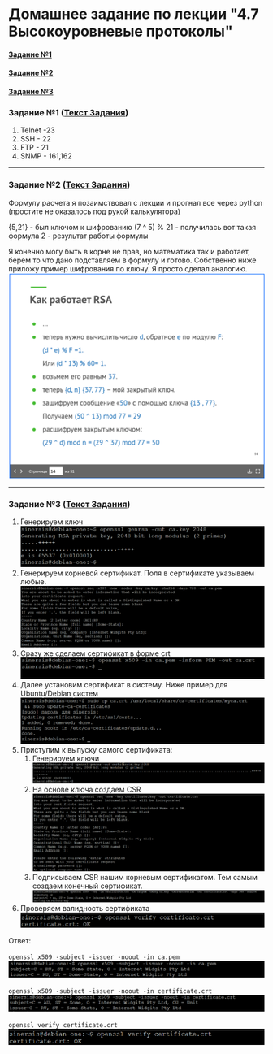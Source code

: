 # Домашнее задание по лекции "4.7 Высокоуровневые протоколы"

#### [Задание №1](#задание-1-текст-задания)
#### [Задание №2](#задание-2-текст-задания)
#### [Задание №3](#задание-3-текст-задания)

### Задание №1 ([Текст Задания](https://github.com/netology-code/snet-homeworks/blob/main/4-07.md#%D0%B7%D0%B0%D0%B4%D0%B0%D0%BD%D0%B8%D0%B5-1))

1. Telnet -23
2. SSH - 22
3. FTP - 21
4. SNMP - 161,162

---

### Задание №2 ([Текст Задания](https://github.com/netology-code/snet-homeworks/blob/main/4-07.md#%D0%B7%D0%B0%D0%B4%D0%B0%D0%BD%D0%B8%D0%B5-2))

Формулу расчета я позаимствовал с лекции и прогнал все через python (простите не оказалось под рукой калькулятора)

{5,21} - был ключом к шифрованию
(7 ^ 5) % 21 - получилась вот такая формула
2 - результат работы формулы

Я конечно могу быть в корне не прав, но математика так и работает, берем то что дано подставляем в формулу и готово.
Собственно ниже приложу пример шифрования по ключу. Я просто сделал аналогию.
![](assets/images/hw-24/24-02.png)

---

### Задание №3 ([Текст Задания](https://github.com/netology-code/snet-homeworks/blob/main/4-07.md#%D0%B7%D0%B0%D0%B4%D0%B0%D0%BD%D0%B8%D0%B5-3))

1. Генерируем ключ
![](assets/images/hw-24/hw-24-03-1.png)
2. Генерируем корневой сертификат. Поля в сертификате указываем любые.
![](assets/images/hw-24/hw-24-03-2.png)
3. Сразу же сделаем сертификат в форме crt
![](assets/images/hw-24/hw-24-03-3.png)
4. Далее установим сертификат в систему. Ниже пример для Ubuntu/Debian систем
![](assets/images/hw-24/hw-24-03-4.png)
5. Приступим к выпуску самого сертификата:
   1. Генерируем ключи
![](assets/images/hw-24/hw-24-03-5-1.png)
   2. На основе ключа создаем CSR
![](assets/images/hw-24/hw-24-03-5-2.png)
   3. Подписываем CSR нашим корневым сертификатом. Тем самым создаем конечный сертификат.
![](assets/images/hw-24/hw-24-03-5-3.png)
6. Проверяем валидность сертификата
![](assets/images/hw-24/hw-24-03-6.png)

Ответ:

`openssl x509 -subject -issuer -noout -in ca.pem`
![](assets/images/hw-24/hw-24-03-7-1.png)

`openssl x509 -subject -issuer -noout -in certificate.crt`
![](assets/images/hw-24/hw-24-03-7-2.png)

`openssl verify certificate.crt`
![](assets/images/hw-24/hw-24-03-6.png)




